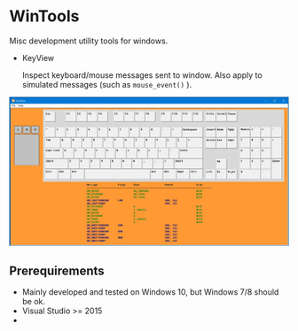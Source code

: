 # WinTools

Misc development utility tools for windows.

* KeyView

  Inspect keyboard/mouse messages sent to window. Also apply to simulated messages (such as <code>mouse_event()</code> ).

![Screenshot](https://raw.githubusercontent.com/shuhari/WinTools/master/screenshots/keyview.jpg)


## Prerequirements

* Mainly developed and tested on Windows 10, but Windows 7/8 should be ok.
* Visual Studio >= 2015
* 